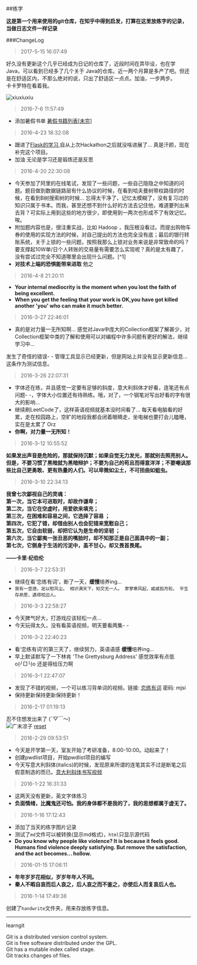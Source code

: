 ##练字 

**这是第一个用来使用的git仓库，在知乎中得到启发，打算在这里放练字的记录，当做日志文件一样记录**

###ChangeLog
>2017-5-15 16:07:49

好久没有更新这个几乎已经成为日记的仓库了，近段时间在弄毕设，也在学 Java，可以看到已经多了几个关于 Java的仓库。近一两个月算是多产了吧。但还是在舒适区内，不那么绝对的说，只出了舒适区一点点。加油，一步两步。   
卡卡罗特在看着我。

![xiuxiuxiu](https://camo.githubusercontent.com/71e5dad252a1083576f698baa24456994e7bd439/687474703a2f2f747661332e73696e61696d672e636e2f63726f702e3232392e342e3335352e3335352e3138302f65363466366265626a7738663275366f676a6d39776a323068733061307133702e6a7067)

>2016-7-6 11:57:49

- 添加暑假书单 
[暑假书籍列表[未完]](./暑假书籍列表[未完].md)

>2016-4-23 18:32:08

- 跟进了[Flask的学习](http://www.pythondoc.com/flask-mega-tutorial/index.html),自从上次Hackathon之后就没啥进展了... 真是汗颜，现在补完这个项目。
- 加油 无论是学习还是锻炼还是反思

>2016-4-20 22:30:08

- 今天参加了阿里的在线笔试，发现了一些问题，一些自己隐隐之中知道的问题。题目做到数据链路层有什么协议的时候，在看到哈夫曼树带权路径的时候，在看到B树搜索树的时候... 忘得太干净了，记忆太模糊了，没有复习过的知识只属于书本。而我，甚至还想不到什么好的方法去记住他，难道要列出来去背？可实际上用到这些的地方很少，即使用到一两次也形成不了有效记忆。唉。
- 附加题内容也是，很注重实战，比如 Hadoop ，我压根没看过。而提出购物车券的使用的实现方法的时候，对自己提出的方法也完全没有底；最后的银行转账系统，关于上锁的一些问题，按照我那么上锁对业务来说是非常致命的吗？要支撑起10W单/日个人转账的交易量有需要怎么实现呢？真的是太有趣了，没有尝试过完全不知道哪里会出现什么问题。[^1]
- **对技术上端的恐惧能带来进取**  勉之

>2016-4-8 21:20:11

- **Your internal mediocrity is the moment when you lost the faith of being excellent.**
- **When you get the feeling that your work is OK,you have got killed another 'you' who can make it much better.**


>2016-3-27 22:46:01

- 真的是对力量一无所知啊... 感觉对Java中庞大的Collection框架了解甚少，对Collection框架中类的了解和使用可以对编程中许多问题有更好的解法，继续学习中...

发生了奇怪的错误- - 管理工具显示已经更新，但是网站上并没有显示更新信息... 这条作为测试信息。

>2016-3-26 22:07:31

- 字体还在练，并且感觉一定要有足够的斜度，意大利斜体才好看，连笔还有点问题- -，字体大小位置还有待熟练。哦，对了，一个钢笔对写出好看的字有很大的影响...
- 继续刷LeetCode了，这样英语视频就基本没时间看了... 每天看电脑看的好累，走在校园路上，空旷的地段我都会闭着眼睛走，坐电梯也要打会儿瞌睡，实在是太累了 Orz
- **你啊，对力量一无所知！** 

>2016-3-12 10:55:52

**如果发出声音是危险的，那就保持沉默；如果自觉无力发光，那就别去照亮别人。但是，不要习惯了黑暗就为黑暗辩护；不要为自己的苟且而得意洋洋；不要嘲讽那些比自己更勇敢、更有热量的人们。可以卑微如尘土，不可扭曲如蛆虫。**

>2016-3-10 22:34:13


**我曾七次鄙视自己的灵魂：**  
**第一次，当它本可进取时，却故作谦卑；**  
**第二次，当它在空虚时，用爱欲来填充；**  
**第三次，在困难和容易之间，它选择了容易 ；**  
**第四次，它犯了错，却借由别人也会犯错来宽慰自己；**  
**第五次，它自由软弱，却把它认为是生命的坚韧 ；**  
**第六次，当它鄙夷一张丑恶的嘴脸时，却不知那正是自己面具中的一副；**  
**第七次，它侧身于生活的污泥中，虽不甘心，却又畏首畏尾。**  
  
**——卡里·纪伯伦**


>2016-3-7 22:53:31

- 继续在看‘恋练有词’，断了一天，**缓慢**培养ing...
- `我有一壶酒，足以慰风尘。 相识满天下，知交无一人。 寥寥寒风起，戚戚孤月轮。 平生存夙愿，遇得枕边人。`

>2016-3-3 22:58:27

- 今天脾气好大，打游戏应该轻松一点...
- 今天玩得太久，没有看英语视频，明天要看两集- -

>2016-3-2 22:40:23

- 看‘恋练有词’的第三天了，继续努力，英语语感 **缓慢**培养ing...
- 早上默读默写了一下林肯 'The Grettysburg Address' 感觉效率有点低 o(╯□╰)o 还是得给压力啊

>2016-3-1 22:47:07

- 发现了不错的视频，一个可以练习背单词的视频。链接: [恋练有词](http://pan.baidu.com/s/1mhyfCko) 密码: mjsi
- 保持更新保持更新保持更新！

>2016-2-17 01:19:13

忍不住想发出来了 (ˉ▽￣～)   
![广末凉子](http://7xrn7f.com1.z0.glb.clouddn.com/16-3-25/54890767.jpg)
[reset](http://7xnymo.com1.z0.glb.clouddn.com/b787493b79b24afd03dafcca78840a9c_b.jpg)

>2016-2-29 09:53:51

- 今天是开学第一天，室友开始了考研准备，8:00-10:00。动起来了！
- 创建pwdlist项目，开始pwdlist项目的编写
- 今天写意大利斜体(italics)的时候，发现原来所谓的连笔其实不过是断笔之后假意制造的而已。[意大利斜体书写视频](http://v.ku6.com/show/qMIRaRwcOhXInSH-Tnp6RQ...html)

>2016-1-22 16:31:33

- 这两天没有更新，英文字体练习
-  **负面情绪，比魔鬼还可怕。我的身体都不是我的了，我的思想都属于虚无了。**

>2016-1-16 17:12:43

- 添加了当天的练字图片记录
- 测试了`md`文件可以被转换(显示md格式)，`html`只显示源代码
- **Do you know why people like violence? It is because it feels good. Humans find violence deeply satisfying. But remove the satisfaction, and the act becomes... hollow.**



>2016-01-15 17:06:11

- **年年岁岁花相似，岁岁年年人不同。**
- **秦人不暇自哀而后人哀之，后人哀之而不鉴之，亦使后人而复哀后人也。**

>2016-1-14 17:49:38

创建了`handwrite`文件夹，用来存放练字信息。



----

learngit

Git is a distributed version control system.  
Git is free software distributed under the GPL.  
Git has a mutable index called stage.  
Git tracks changes of files.  
